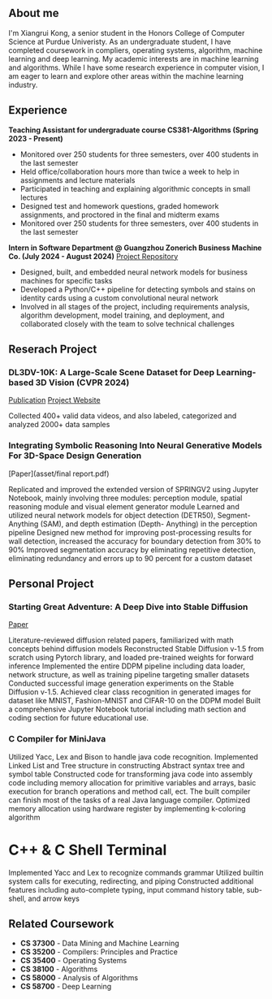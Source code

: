 ## About me
I'm Xiangrui Kong, a senior student in the Honors College of Computer Science at Purdue Univeristy. As an undergraduate student, I have completed coursework in compliers, operating systems, algorithm, machine learning and deep learning. My academic interests are in machine learning and algorithms. While I have some research experience in computer vision, I am eager to learn and explore other areas within the machine learning industry.

## Experience
**Teaching Assistant for undergraduate course CS381-Algorithms (Spring 2023 - Present)**
  - Monitored over 250 students for three semesters, over 400 students in the last semester
  - Held office/collaboration hours more than twice a week to help in assignments and lecture materials
  - Participated in teaching and explaining algorithmic concepts in small lectures
  - Designed test and homework questions, graded homework assignments, and proctored in the final and midterm exams
  - Monitored over 250 students for three semesters, over 400 students in the last semester


**Intern in Software Department @ Guangzhou Zonerich Business Machine Co. (July 2024 - August 2024)**
[Project Repository](https://github.com/Kenyon-Kong/SymbolDetection)
  - Designed, built, and embedded neural network models for business machines for specific tasks
  - Developed a Python/C++ pipeline for detecting symbols and stains on identity cards using a custom convolutional neural network
  - Involved in all stages of the project, including requirements analysis, algorithm development, model training, and deployment, and collaborated closely with the team to solve technical challenges


## Reserach Project
### DL3DV-10K: A Large-Scale Scene Dataset for Deep Learning-based 3D Vision (CVPR 2024)
[Publication](https://arxiv.org/abs/2312.16256)
[Project Website](https://dl3dv-10k.github.io/DL3DV-10K/)

Collected 400+ valid data videos, and also labeled, categorized and analyzed 2000+ data samples

### Integrating Symbolic Reasoning Into Neural Generative Models For 3D-Space Design Generation
[Paper](asset/final report.pdf)

Replicated and improved the extended version of SPRINGV2 using Jupyter Notebook, mainly involving three modules: 
perception module, spatial reasoning module and visual element generator module 
Learned and utilized neural network models for object detection (DETR50), Segment-Anything (SAM), and depth 
estimation (Depth- Anything) in the perception pipeline 
Designed new method for improving post-processing results for wall detection, increased the accuracy for boundary 
detection from 30% to 90% 
Improved segmentation accuracy by eliminating repetitive detection, eliminating redundancy and errors up to 90 
percent for a custom dataset 



## Personal Project
### Starting Great Adventure: A Deep Dive into Stable Diffusion 
[Paper](asset/Final_Report.pdf)

Literature-reviewed diffusion related papers, familiarized with math concepts behind diffusion models 
Reconstructed Stable Diffusion v-1.5 from scratch using Pytorch library, and loaded pre-trained weights for forward 
inference 
Implemented the entire DDPM pipeline including data loader, network structure, as well as training pipeline targeting 
smaller datasets 
Conducted successful image generation experiments on the Stable Diffusion v-1.5. 
Achieved clear class recognition in generated images for dataset like MNIST, Fashion-MNIST and CIFAR-10 on the 
DDPM model 
Built a comprehensive Jupyter Notebook tutorial including math section and coding section for future educational use.

### C Compiler for MiniJava

Utilized Yacc, Lex and Bison to handle java code recognition. 
Implemented Linked List and Tree structure in constructing Abstract syntax tree and symbol table
Constructed code for transforming java code into assembly code including  memory allocation for primitive variables and arrays, basic execution for branch operations and method call, ect. The built compiler can finish most of  the tasks of a real Java language compiler.
Optimized memory allocation using hardware register by implementing k-coloring algorithm

# C++ & C Shell Terminal

Implemented Yacc and Lex to recognize commands grammar
Utilized builtin system calls for executing, redirecting, and piping
Constructed additional features including auto-complete typing, input command history table, sub-shell, and arrow keys


## Related Coursework
- **CS 37300** - Data Mining and Machine Learning
- **CS 35200** - Compilers: Principles and Practice
- **CS 35400** - Operating Systems
- **CS 38100** - Algorithms
- **CS 58000** - Analysis of Algorithms
- **CS 58700** - Deep Learning
